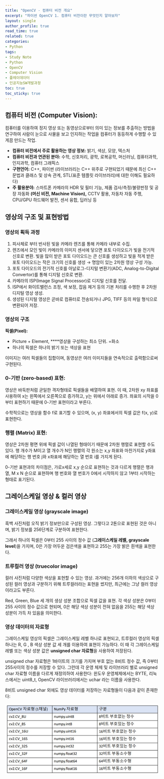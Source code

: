 ```yaml
---
title: "OpenCV - 컴퓨터 비전 개요"
excerpt: "파이썬 OpenCV 1. 컴퓨터 비전이란 무엇인지 알아보자"
layout: single
author_profile: true
read_time: true
related: true
categories:
- Python
tags:
- Study Note
- Python
- OpenCV
- Computer Vision
- 플레이데이터
- 인공지능SW개발과정
toc: true
toc_sticky: true
---
```


## **컴퓨터 비전 (Computer Vision):**

컴퓨터를 이용하여 정지 영상 또는 동영상으로부터 의미 있는 정보를 추출하는 방법을 연구하여 사람이 눈으로 사물을 보고 인지하는 작업을 컴퓨터가 동등하게 수행할 수 있게끔 만드는 작업.

- **컴퓨터 비전에서 주로 활용하는 영상 정보:** 밝기, 색상, 모양, 텍스처
- **컴퓨터 비전과 연관된 분야:** 수학, 신호처리, 광학, 로복공학, 머신러닝, 컴퓨터과학, 인지과학, 컴퓨터 그래픽스
- **구현언어:** C++, 파이썬 (라이브러리는 C++ 위주로 구현되었기 때문에 최신 C++ 문법과 클래스 및 상속 관계, STL(표준 템플릿 라이브러리)에 대한 이해도 필요하다)
- **주 활용분야:** 스마트폰 카메라의 HDR 및 필터 기능, 제품 검사/측정/불량판정 및 공장 자동화 **(머신 비전, Machine Vision),** CCTV 활용, 자동차 자동 주행, CPU/GPU 하드웨어 발전, 센서 융합, 딥러닝 등

## 영상의 구조 및 표현방법

### **영상의 획득 과정**

1. 피사체로 부터 반사된 빛을 카메라 렌즈를 통해 카메라 내부로 수집.
2. 렌즈에서 모인 빛이 카메라의 이미지 센서에 닿으면 포토 다이오드가 빛을 전기적 신호로 변환. 빛을 많이 받은 포토 다이오드는 큰 신호를 생성하고 빛을 적게 받은 포토 다이오드는 작은 크기의 신호를 생성 → 명암이 있는 2차원 영상 구성 가능.
3. 포토 다이오드의 전기적 신호를 아날로그-디지털 변환기(ADC, Analog-to-Digital Convertor)를 통해 디지털 신호로 변환.
4. 카메라의 ISP(Image Signal Processor)로 디지털 신호를 전달.
5. ISP에서 화이트밸런스 조정, 색 보정, 잡음 제거 등의 기본 처리를 수행한 후 2차원 디지털 영상 생성.
6. 생성된 디지털 영상은 곧바로 컴퓨터로 전송되거나 JPG, TIFF 등의 파일 형식으로 변환되어 저장.

### **영상의 구조**

**픽셀(Pixel):**

- Picture + Element, ****영상을 구성하는 최소 단위. =화소
- 하나의 픽셀은 하나의 밝기 또는 색상을 표현

이미지는 여러 픽셀들의 집합이며, 동영상은 여러 이미지들을 연속적으로 출력함으로써 구현된다.

### **0-기반 (zero-based) 표현:**

영상은 바둑판처럼 균일한 격자형태로 픽셀들을 배열하여 표현. 이 때, 2차원 xy 좌표를 사용하여 x는 왼쪽에서 오른쪽으로 증가하고, y는 위에서 아래로 증가. 좌표의 시작을 0부터 표현하기 때문에 0-기반 표현이라고 부른다.

수학적으로는 영상을 함수 f로 표기할 수 있으며, (x, y) 좌표에서의 픽셀 값은 f(x, y)로 표현한다.

### **행렬 (Matrix) 표현:**

영상은 2차원 평면 위에 픽셀 값이 나열된 형태이기 때문에 2차원 행렬로 표현할 수도 있다. 행 개수가 M이고 열 개수가 N인 행렬의 각 원소는 x,y 좌표와 마찬가지로 y좌표에 해당하는 행 번호 j와 x좌표에 해당하는 열 번호 i를 가지게 된다.

0-기반 표현과의 차이점은, 가로x세로 x,y 순으로 표현하는 것과 다르게 행렬은 행과 열, M x N 순으로 표현하며 행 번호와 열 번호가 0에서 시작하지 않고 1부터 시작하는 형태로 표기된다.

## 그레이스케일 영상 & 컬러 영상

### 그레이스케일 영상 (grayscale image)

흑백 사진처럼 오직 밝기 정보만으로 구성된 영상. 그렇다고 2톤으로 표현된 것은 아니며, 밝기 정보를 256단계로 구분하여 표현한다.

그래서 하나의 픽셀은 0부터 255 사이의 정수 값 (**그레이스케일 레벨, grayscale level**)을 가지며, 0은 가장 어두운 검은색을 표현하고 255는 가장 밝은 흰색을 표현한다.

### 트루컬러 영상 (truecolor image)

컬러 사진처럼 다양한 색상을 표현할 수 있는 영상. 과거에는 256개 이하의 색상으로 구성된 컬러 영상과 구분하기 위해 트루컬러라는 표현을 썼지만, 최근에는 그냥 컬러 영상이라고도 부른다.

Red, Green, Blue 세 개의 생상 성분 조합으로 픽셀 값을 표현. 각 색상 성분은 0부터 255 사이의 정수 값으로 현되며, 0은 해당 색상 성분이 전혀 없음을 255는 해당 색상 성분이 가득 차 있음을 의미한다.

### 영상 데이터의 자료형

그레이스케일 영상의 픽셀은 그레이스케일 레벨 하나로 표현되고, 트루컬러 영상의 픽셀 하나는 R, G , B 색상 성분 값 세 개를 이용하여 표현이 가능하다. 이 때 각 그레이스케일 레벨 또는 색상 성분 값은 **unsigned char 자료형**을 사용하여 저장된다.

unsigned char 자료형은 1바이트의 크기를 가지며 부호 없는 8비트 정수 값, 즉 0부터 255사이의 정수를 저장할 수 있다. 그런데 각 운영 체제 및 라이브러리 별로 unsigned char 자료형 이름을 다르게 재정의하여 사용한다: 윈도우 운영체제에서는 BYTE, 리눅스에서는 uint8_t, OpenCV 라이브러리에서는 uchar 라는 이름을 사용한다.

8비트 unsigned char 외에도 영상 데이터를 저장하는 자료형들이 다음과 같이 존재한다:

![1](https://raw.githubusercontent.com/lucathree/lucathree.github.io/master/assets/images/2021/2021-08-02.jpg)

